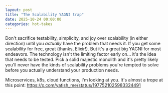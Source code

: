 ```yaml
---
layout: post
title: "The Scalability YAGNI trap"
date: 2025-10-24 00:00:00
categories: hot-takes
---
```


Don't sacrifice testability, simplicity, and joy over scalability (in either direction) until you _actually_ have the problem that needs it. If you get some scalability for free, great (thanks, Elixir!). But it's a great big YAGNI for most endeavors. The technology isn't the limiting factor early on... it's the idea that needs to be tested. Pick a solid majestic monolith and it's pretty likely you'll never have the kinds of scalability problems you're tempted to solve before you actually understand your production needs.

Microservices, k8s, cloud functions, I'm looking at you. It's almost a trope at this point: <https://x.com/yatish_me/status/1977521025983324491>
